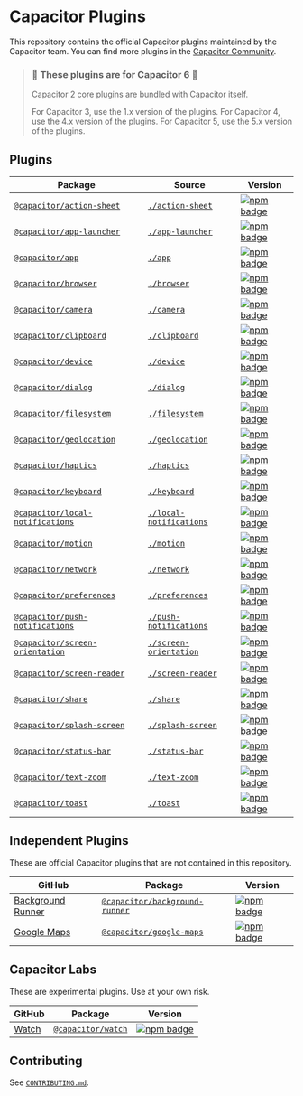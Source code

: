 # Capacitor Plugins

This repository contains the official Capacitor plugins maintained by the Capacitor team. You can find more plugins in the [Capacitor Community](https://github.com/capacitor-community/).

> ### :rotating_light: These plugins are for Capacitor 6 :rotating_light:
>
> Capacitor 2 core plugins are bundled with Capacitor itself.
>
> For Capacitor 3, use the 1.x version of the plugins.
> For Capacitor 4, use the 4.x version of the plugins.
> For Capacitor 5, use the 5.x version of the plugins.

## Plugins

| Package | Source | Version |
| --- | --- | --- |
| [`@capacitor/action-sheet`](https://capacitorjs.com/docs/apis/action-sheet) | [`./action-sheet`](./action-sheet) | [![npm badge](https://img.shields.io/npm/v/@capacitor/action-sheet?style=flat-square)](https://www.npmjs.com/package/@capacitor/action-sheet)
| [`@capacitor/app-launcher`](https://capacitorjs.com/docs/apis/app-launcher) | [`./app-launcher`](./app-launcher) | [![npm badge](https://img.shields.io/npm/v/@capacitor/app-launcher?style=flat-square)](https://www.npmjs.com/package/@capacitor/app-launcher)
| [`@capacitor/app`](https://capacitorjs.com/docs/apis/app) | [`./app`](./app) | [![npm badge](https://img.shields.io/npm/v/@capacitor/app?style=flat-square)](https://www.npmjs.com/package/@capacitor/app)
| [`@capacitor/browser`](https://capacitorjs.com/docs/apis/browser) | [`./browser`](./browser) | [![npm badge](https://img.shields.io/npm/v/@capacitor/browser?style=flat-square)](https://www.npmjs.com/package/@capacitor/browser)
| [`@capacitor/camera`](https://capacitorjs.com/docs/apis/camera) | [`./camera`](./camera) | [![npm badge](https://img.shields.io/npm/v/@capacitor/camera?style=flat-square)](https://www.npmjs.com/package/@capacitor/camera)
| [`@capacitor/clipboard`](https://capacitorjs.com/docs/apis/clipboard) | [`./clipboard`](./clipboard) | [![npm badge](https://img.shields.io/npm/v/@capacitor/clipboard?style=flat-square)](https://www.npmjs.com/package/@capacitor/clipboard)
| [`@capacitor/device`](https://capacitorjs.com/docs/apis/device) | [`./device`](./device) | [![npm badge](https://img.shields.io/npm/v/@capacitor/device?style=flat-square)](https://www.npmjs.com/package/@capacitor/device)
| [`@capacitor/dialog`](https://capacitorjs.com/docs/apis/dialog) | [`./dialog`](./dialog) | [![npm badge](https://img.shields.io/npm/v/@capacitor/dialog?style=flat-square)](https://www.npmjs.com/package/@capacitor/dialog)
| [`@capacitor/filesystem`](https://capacitorjs.com/docs/apis/filesystem) | [`./filesystem`](./filesystem) | [![npm badge](https://img.shields.io/npm/v/@capacitor/filesystem?style=flat-square)](https://www.npmjs.com/package/@capacitor/filesystem)
| [`@capacitor/geolocation`](https://capacitorjs.com/docs/apis/geolocation) | [`./geolocation`](./geolocation) | [![npm badge](https://img.shields.io/npm/v/@capacitor/geolocation?style=flat-square)](https://www.npmjs.com/package/@capacitor/geolocation)
| [`@capacitor/haptics`](https://capacitorjs.com/docs/apis/haptics) | [`./haptics`](./haptics) | [![npm badge](https://img.shields.io/npm/v/@capacitor/haptics?style=flat-square)](https://www.npmjs.com/package/@capacitor/haptics)
| [`@capacitor/keyboard`](https://capacitorjs.com/docs/apis/keyboard) | [`./keyboard`](./keyboard) | [![npm badge](https://img.shields.io/npm/v/@capacitor/keyboard?style=flat-square)](https://www.npmjs.com/package/@capacitor/keyboard)
| [`@capacitor/local-notifications`](https://capacitorjs.com/docs/apis/local-notifications) | [`./local-notifications`](./local-notifications) | [![npm badge](https://img.shields.io/npm/v/@capacitor/local-notifications?style=flat-square)](https://www.npmjs.com/package/@capacitor/local-notifications)
| [`@capacitor/motion`](https://capacitorjs.com/docs/apis/motion) | [`./motion`](./motion) | [![npm badge](https://img.shields.io/npm/v/@capacitor/motion?style=flat-square)](https://www.npmjs.com/package/@capacitor/motion)
| [`@capacitor/network`](https://capacitorjs.com/docs/apis/network) | [`./network`](./network) | [![npm badge](https://img.shields.io/npm/v/@capacitor/network?style=flat-square)](https://www.npmjs.com/package/@capacitor/network)
| [`@capacitor/preferences`](https://capacitorjs.com/docs/apis/preferences) | [`./preferences`](./preferences) | [![npm badge](https://img.shields.io/npm/v/@capacitor/preferences?style=flat-square)](https://www.npmjs.com/package/@capacitor/preferences)
| [`@capacitor/push-notifications`](https://capacitorjs.com/docs/apis/push-notifications) | [`./push-notifications`](./push-notifications) | [![npm badge](https://img.shields.io/npm/v/@capacitor/push-notifications?style=flat-square)](https://www.npmjs.com/package/@capacitor/push-notifications)
| [`@capacitor/screen-orientation`](https://capacitorjs.com/docs/apis/screen-orientation) | [`./screen-orientation`](./screen-orientation) | [![npm badge](https://img.shields.io/npm/v/@capacitor/screen-orientation?style=flat-square)](https://www.npmjs.com/package/@capacitor/screen-orientation)
| [`@capacitor/screen-reader`](https://capacitorjs.com/docs/apis/screen-reader) | [`./screen-reader`](./screen-reader) | [![npm badge](https://img.shields.io/npm/v/@capacitor/screen-reader?style=flat-square)](https://www.npmjs.com/package/@capacitor/screen-reader)
| [`@capacitor/share`](https://capacitorjs.com/docs/apis/share) | [`./share`](./share) | [![npm badge](https://img.shields.io/npm/v/@capacitor/share?style=flat-square)](https://www.npmjs.com/package/@capacitor/share)
| [`@capacitor/splash-screen`](https://capacitorjs.com/docs/apis/splash-screen) | [`./splash-screen`](./splash-screen) | [![npm badge](https://img.shields.io/npm/v/@capacitor/splash-screen?style=flat-square)](https://www.npmjs.com/package/@capacitor/splash-screen)
| [`@capacitor/status-bar`](https://capacitorjs.com/docs/apis/status-bar) | [`./status-bar`](./status-bar) | [![npm badge](https://img.shields.io/npm/v/@capacitor/status-bar?style=flat-square)](https://www.npmjs.com/package/@capacitor/status-bar)
| [`@capacitor/text-zoom`](https://capacitorjs.com/docs/apis/text-zoom) | [`./text-zoom`](./text-zoom) | [![npm badge](https://img.shields.io/npm/v/@capacitor/text-zoom?style=flat-square)](https://www.npmjs.com/package/@capacitor/text-zoom)
| [`@capacitor/toast`](https://capacitorjs.com/docs/apis/toast) | [`./toast`](./toast) | [![npm badge](https://img.shields.io/npm/v/@capacitor/toast?style=flat-square)](https://www.npmjs.com/package/@capacitor/toast)

## Independent Plugins

These are official Capacitor plugins that are not contained in this repository.

| GitHub | Package | Version |
| --- | --- | --- |
| [Background Runner](https://github.com/ionic-team/capacitor-background-runner) | [`@capacitor/background-runner`](https://capacitorjs.com/docs/apis/background-runner) | [![npm badge](https://img.shields.io/npm/v/@capacitor/background-runner?style=flat-square)](https://www.npmjs.com/package/@capacitor/background-runner) |
| [Google Maps](https://github.com/ionic-team/capacitor-google-maps) | [`@capacitor/google-maps`](https://capacitorjs.com/docs/apis/google-maps) | [![npm badge](https://img.shields.io/npm/v/@capacitor/google-maps?style=flat-square)](https://www.npmjs.com/package/@capacitor/google-maps) |

## Capacitor Labs

These are experimental plugins. Use at your own risk.

| GitHub | Package | Version |
| --- | --- | --- |
| [Watch](https://github.com/ionic-team/CapacitorWatch) | [`@capacitor/watch`](https://capacitorjs.com/docs/apis/watch) | [![npm badge](https://img.shields.io/npm/v/@capacitor/watch?style=flat-square)](https://www.npmjs.com/package/@capacitor/watch) |

## Contributing

See [`CONTRIBUTING.md`](./CONTRIBUTING.md).
